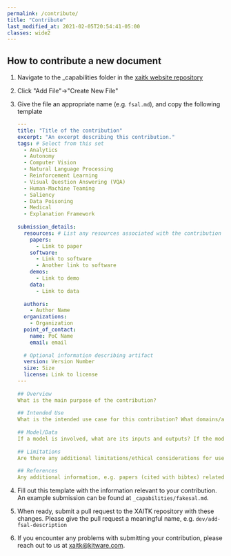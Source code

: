 ```yaml
---
permalink: /contribute/
title: "Contribute"
last_modified_at: 2021-02-05T20:54:41-05:00
classes: wide2
---
```


## How to contribute a new document

1. Navigate to the _capabilities folder in the [xaitk website repository](https://github.com/XAITK/xaitk.github.io/)

2. Click "Add File"->"Create New File"

3. Give the file an appropriate name (e.g. `fsal.md`), and copy the following template

   ```yaml
   ---
   title: "Title of the contribution"
   excerpt: "An excerpt describing this contribution."
   tags: # Select from this set
     - Analytics
     - Autonomy
     - Computer Vision
     - Natural Language Processing
     - Reinforcement Learning
     - Visual Question Answering (VQA)
     - Human-Machine Teaming
     - Saliency
     - Data Poisoning
     - Medical
     - Explanation Framework
 
   submission_details:
     resources: # List any resources associated with the contribution
       papers:
         - Link to paper
       software:
         - Link to software
         - Another link to software
       demos:
         - Link to demo
       data:
         - Link to data
 
     authors:
       - Author Name
     organizations:
       - Organization
     point_of_contact:
       name: PoC Name
       email: email
 
     # Optional information describing artifact
     version: Version Number
     size: Size
     license: Link to license
   ---
 
   ## Overview
   What is the main purpose of the contribution?
 
   ## Intended Use
   What is the intended use case for this contribution? What domains/applications has this contribution been applied to?
 
   ## Model/Data
   If a model is involved, what are its inputs and outputs? If the model was learned/trained, what data was used for training/testing?
 
   ## Limitations
   Are there any additional limitations/ethical considerations for use of this contribution? Are there known failure modes?
 
   ## References
   Any additional information, e.g. papers (cited with bibtex) related to this contribution.
   ```

4. Fill out this template with the information relevant to your contribution. An example submission can be found at `_capabilities/fakesal.md`. 

5. When ready, submit a pull request to the XAITK repository with these changes. Please give the pull request a meaningful name, e.g. `dev/add-fsal-description`

6. If you encounter any problems with submitting your contribution, please reach out to us at <xaitk@kitware.com>.